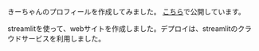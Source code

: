 きーちゃんのプロフィールを作成してみました。
[こちら](https://kiichan-profile.streamlit.app/)で公開しています。

streamlitを使って、webサイトを作成しました。デプロイは、streamlitのクラウドサービスを利用しました。
